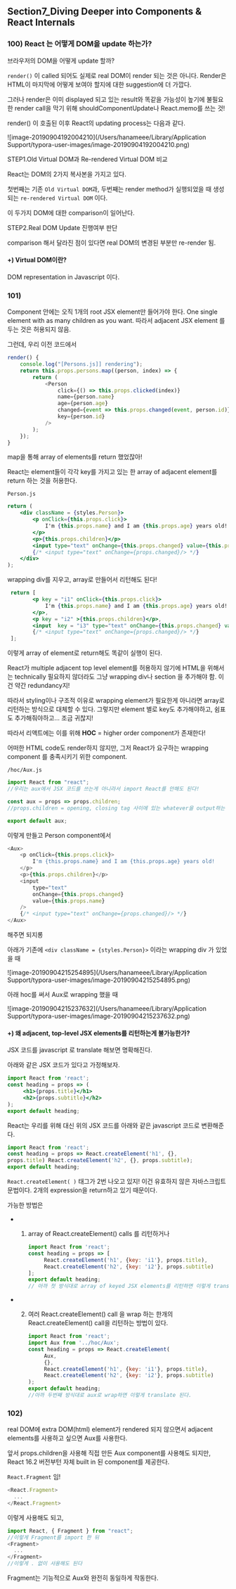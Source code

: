 ## Section7_Diving Deeper into Components & React Internals

### 100) React 는 어떻게 DOM을 update 하는가?

브라우저의 DOM을 어떻게 update 할까?

`render()` 이 called 되어도 실제로 real DOM이 render 되는 것은 아니다. Render은 HTML이 마지막에 어떻게 보여야 할지에 대한 suggestion에 더 가깝다.

그러나 render은 이미 displayed 되고 있는 result와 똑같을 가능성이 높기에 불필요한 render call을 막기 위해 shouldComponentUpdate나 React.memo를 쓰는 것!

render() 이 호출된 이후 React의 updating process는 다음과 같다.

![image-20190904192004210](/Users/hanameee/Library/Application Support/typora-user-images/image-20190904192004210.png)

STEP1.Old Virtual DOM과 Re-rendered Virtual DOM 비교

React는 DOM의 2가지 복사본을 가지고 있다.

첫번째는 기존 `Old Virtual DOM`과, 두번째는 render method가 실행되었을 때 생성되는 `re-rendered Virtual DOM` 이다.

이 두가지 DOM에 대한 comparison이 일어난다.

STEP2.Real DOM Update 진행여부 판단

comparison 해서 달라진 점이 있다면 real DOM의 변경된 부분만 re-render 됨.

#### +) Virtual DOM이란?

DOM representation in Javascript 이다. 



### 101) 

Component 안에는 오직 1개의 root JSX element만 들어가야 한다. One single element with as many children as you want. 따라서 adjacent JSX element 를 두는 것은 허용되지 않음.

그런데, 우리 이전 코드에서

```javascript
render() {
    console.log("[Persons.js]] rendering");
    return this.props.persons.map((person, index) => {
        return (
            <Person
                click={() => this.props.clicked(index)}
                name={person.name}
                age={person.age}
                changed={event => this.props.changed(event, person.id)}
                key={person.id}
            />
        );
    });
}
```

map을 통해 array of elements를 return 했었잖아!

React는 element들이 각각 key를 가지고 있는 한 array of adjacent element를 return 하는 것을 허용한다.

`Person.js`

```jsx
return (
    <div className = {styles.Person}>
        <p onClick={this.props.click}>
            I'm {this.props.name} and I am {this.props.age} years old!
        </p>
        <p>{this.props.children}</p>
        <input type="text" onChange={this.props.changed} value={this.props.name} />
        {/* <input type="text" onChange={props.changed}/> */}
    </div>
);
```

wrapping div를 지우고, array로 만들어서 리턴해도 된다!

```jsx
 return [
        <p key = "i1" onClick={this.props.click}> 
            I'm {this.props.name} and I am {this.props.age} years old!
        </p>,
        <p key = "i2" >{this.props.children}</p>,
        <input  key = "i3" type="text" onChange={this.props.changed} value={this.props.name} />
        {/* <input type="text" onChange={props.changed}/> */}
 ];
```

이렇게 array of element로 return해도 똑같이 실행이 된다.

React가 multiple adjacent top level element를 허용하지 않기에 HTML을 위해서는 technically 필요하지 않더라도 그냥 wrapping div나 section 을 추가해야 함. 이건 약간 redundancy지! 

따라서 styling이나 구조적 이유로 wrapping element가 필요한게 아니라면 array로 리턴하는 방식으로 대체할 수 있다. 그렇지만 element 별로 key도 추가해야하고, 쉼표도 추가해줘야하고... 조금 귀찮지!

따라서 리액트에는 이를 위해 **HOC** = higher order component가 존재한다!

어떠한 HTML code도 render하지 않지만, 그저 React가 요구하는 wrapping component 를 충족시키기 위한 component.

`/hoc/Aux.js`

```javascript
import React from "react";
//우리는 aux에서 JSX 코드를 쓰는게 아니라서 import React를 안해도 된다!

const aux = props => props.children;
//props.children = opening, closing tag 사이에 있는 whatever을 output하는 특별한 property.

export default aux;
```

이렇게 만들고 Person component에서 

```javascript
<Aux>
    <p onClick={this.props.click}>
        I'm {this.props.name} and I am {this.props.age} years old!
    </p>
    <p>{this.props.children}</p>
    <input
        type="text"
        onChange={this.props.changed}
        value={this.props.name}
    />
    {/* <input type="text" onChange={props.changed}/> */}
</Aux>
```

해주면 되지롱

아래가 기존에 `<div className = {styles.Person}>` 이라는 wrapping div 가 있었을 때

![image-20190904215254895](/Users/hanameee/Library/Application Support/typora-user-images/image-20190904215254895.png)

아래 hoc를 써서 Aux로 wrapping 했을 때

![image-20190904215237632](/Users/hanameee/Library/Application Support/typora-user-images/image-20190904215237632.png)



#### +) 왜 adjacent, top-level JSX elements를 리턴하는게 불가능한가?

JSX 코드를 javascript 로 translate 해보면 명확해진다.

아래와 같은 JSX 코드가 있다고 가정해보자.

```jsx
import React from 'react';
const heading = props => (
     <h1>{props.title}</h1>
     <h2>{props.subtitle}</h2>
);
export default heading;
```

React는 우리를 위해 대신 위의 JSX 코드를 아래와 같은 javascript 코드로 변환해준다.

```javascript
import React from 'react';
const heading = props => React.createElement('h1', {},
props.title) React.createElement('h2', {}, props.subtitle);
export default heading;
```

`React.createElement( )` 태그가 2번 나오고 있지! 이건 유효하지 않은 자바스크립트 문법이다.
2개의 expression을 return하고 있기 때문이다.

가능한 방법은

- 1. array of React.createElement() calls 를 리턴하거나

     ```javascript
     import React from 'react';
     const heading = props => [
          React.createElement('h1', {key: 'i1'}, props.title),
          React.createElement('h2', {key: 'i2'}, props.subtitle)
     ];
     export default heading;
     // 아까 첫 방식대로 array of keyed JSX elements를 리턴하면 이렇게 translate 된다.
     ```

     
- 2. 여러 React.createElement() call 을 wrap 하는 한개의 React.createElement() call을 리턴하는 방법이 있다.

     ```javascript
     import React from 'react';
     import Aux from '../hoc/Aux';
     const heading = props => React.createElement(
          Aux,
          {},
          React.createElement('h1', {key: 'i1'}, props.title),
          React.createElement('h2', {key: 'i2'}, props.subtitle)
     );
     export default heading;
     //아까 두번째 방식대로 aux로 wrap하면 이렇게 translate 된다.
     ```

     

### 102)

real DOM에 extra DOM(html) element가 rendered 되지 않으면서 adjacent elements를 사용하고 싶으면 Aux를 사용한다.

앞서 props.children을 사용해 직접 만든 Aux component를 사용해도 되지만, React 16.2 버전부턴  자체 built in 된 component를 제공한다.

`React.Fragment` 임!

```javascript
<React.Fragment>
  ...
</React.Fragment>
```

이렇게 사용해도 되고,

```javascript
import React, { Fragment } from "react";
//이렇게 Fragment를 import 한 뒤
<Fragment>
  ...
</Fragment>
//이렇게 . 없이 사용해도 된다
```

Fragment는 기능적으로 Aux와 완전히 동일하게 작동한다.